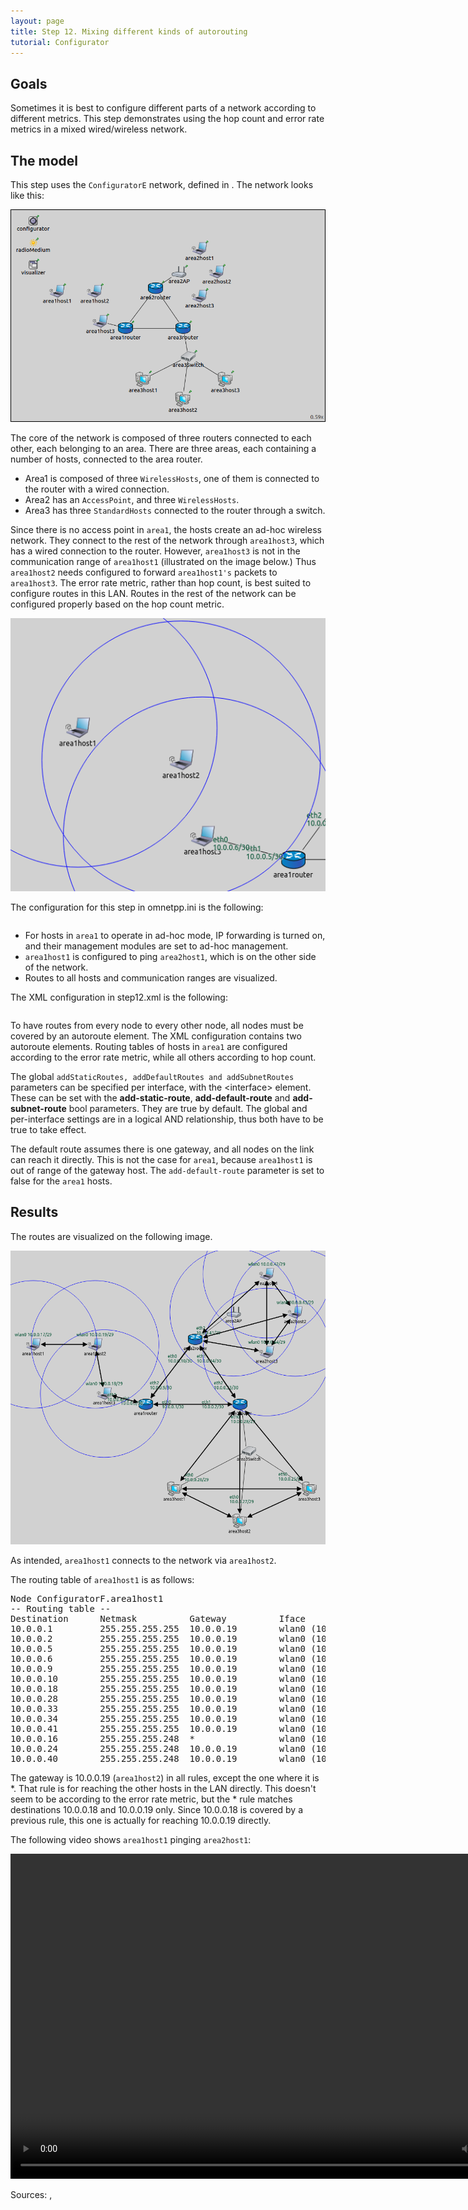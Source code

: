 ```yaml
---
layout: page
title: Step 12. Mixing different kinds of autorouting
tutorial: Configurator
---
```


## Goals

Sometimes it is best to configure different parts of a network according to different metrics. This step demonstrates
using the hop count and error rate metrics in a mixed wired/wireless network.

## The model

This step uses the `ConfiguratorE` network, defined in <a srcfile="configurator/ConfiguratorE.ned"/>. The network looks like this:

<img class="screen" src="step12network.png">

The core of the network is composed of three routers connected to each other, each belonging to an area. There are three areas, each containing a number of hosts,
connected to the area router. 
- Area1 is composed of three `WirelessHosts`, one of them
is connected to the router with a wired connection. 
- Area2 has an `AccessPoint`, and three `WirelessHosts`. 
- Area3 has three `StandardHosts` connected to the
router through a switch.

Since there is no access point in `area1`, the hosts create an ad-hoc wireless network. They connect to the rest of the network through `area1host3`,
which has a wired connection to the router.
However, `area1host3` is not in the communication range of `area1host1` (illustrated on the image below.) Thus `area1host2` needs configured to forward
`area1host1's` packets to `area1host3`. The error rate metric, rather than hop count, is best suited to configure routes in this LAN. Routes in the rest of the network
can be configured properly based on the hop count metric.

<img class="screen" src="step12ranges.png">

The configuration for this step in omnetpp.ini is the following:

<p><pre class="snippet" src="../omnetpp.uncommented.ini" from="Step12" until="####"></pre></p>

- For hosts in `area1` to operate in ad-hoc mode, IP forwarding is turned on, and their management modules are set to ad-hoc management.
- `area1host1` is configured to ping `area2host1`, which is on the other side of the network.
- Routes to all hosts and communication ranges are visualized.

The XML configuration in step12.xml is the following:

<p><pre class="snippet" src="../step12.xml"></pre></p>

To have routes from every node to every other node, all nodes must be covered by an autoroute element.
The XML configuration contains two autoroute elements. Routing tables of hosts in `area1` are configured according to the error rate metric,
while all others according to hop count.

The global `addStaticRoutes, addDefaultRoutes and addSubnetRoutes` parameters can be specified per interface, with the \<interface\> element.
These can be set with the **add-static-route**, **add-default-route** and **add-subnet-route** bool parameters.
They are true by default. The global and per-interface settings are in a logical AND relationship, thus both have to be true to take effect.

The default route assumes there is one gateway,
and all nodes on the link can reach it directly. This is not the case for `area1`, because `area1host1` is out of range of the gateway host. 
The `add-default-route` parameter is set to false for the `area1` hosts.

## Results

The routes are visualized on the following image.

<img class="screen" src="step12routes_2.png" width="850px">

As intended, `area1host1` connects to the network via `area1host2`.

The routing table of `area1host1` is as follows:

<p>
<div class="include fit">
<pre class="monospace">
Node ConfiguratorF.area1host1
-- Routing table --
Destination      Netmask          Gateway          Iface             Metric
10.0.0.1         255.255.255.255  10.0.0.19        wlan0 (10.0.0.17) 0
10.0.0.2         255.255.255.255  10.0.0.19        wlan0 (10.0.0.17) 0
10.0.0.5         255.255.255.255  10.0.0.19        wlan0 (10.0.0.17) 0
10.0.0.6         255.255.255.255  10.0.0.19        wlan0 (10.0.0.17) 0
10.0.0.9         255.255.255.255  10.0.0.19        wlan0 (10.0.0.17) 0
10.0.0.10        255.255.255.255  10.0.0.19        wlan0 (10.0.0.17) 0
10.0.0.18        255.255.255.255  10.0.0.19        wlan0 (10.0.0.17) 0
10.0.0.28        255.255.255.255  10.0.0.19        wlan0 (10.0.0.17) 0
10.0.0.33        255.255.255.255  10.0.0.19        wlan0 (10.0.0.17) 0
10.0.0.34        255.255.255.255  10.0.0.19        wlan0 (10.0.0.17) 0
10.0.0.41        255.255.255.255  10.0.0.19        wlan0 (10.0.0.17) 0
10.0.0.16        255.255.255.248  *                wlan0 (10.0.0.17) 0
10.0.0.24        255.255.255.248  10.0.0.19        wlan0 (10.0.0.17) 0
10.0.0.40        255.255.255.248  10.0.0.19        wlan0 (10.0.0.17) 0
</pre>
</div>
</p>

The gateway is 10.0.0.19 (`area1host2`) in all rules, except the one where it is *. That rule is for reaching
the other hosts in the LAN directly. This doesn't seem to be according to the error rate metric, but the * rule
matches destinations 10.0.0.18 and 10.0.0.19 only. Since 10.0.0.18 is covered by a previous rule, this one
is actually for reaching 10.0.0.19 directly.

The following video shows `area1host1` pinging `area2host1`:

<p><video autoplay loop controls onclick="this.paused ? this.play() : this.pause();" src="Step12_2_cropped.mp4" width="850" height="520"></video></p>
<!--internal video recording playback speed 2 animation speed none zoom 1.0 from sendPing(1) to #1734 crop 140 380 150 440-->

Sources: <a srcfile="configurator/omnetpp.ini"/>, <a srcfile="configurator/ConfiguratorE.ned"/>